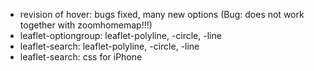 * revision of hover: bugs fixed, many new options (Bug: does not work together with zoomhomemap!!!)
* leaflet-optiongroup: leaflet-polyline, -circle, -line
* leaflet-search: leaflet-polyline, -circle, -line
* leaflet-search: css for iPhone
